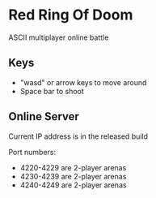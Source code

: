 # Red Ring Of Doom
ASCII multiplayer online battle

## Keys
* "wasd" or arrow keys to move around
* Space bar to shoot

## Online Server
Current IP address is in the released build

Port numbers:
* 4220-4229 are 2-player arenas
* 4230-4239 are 2-player arenas
* 4240-4249 are 2-player arenas
